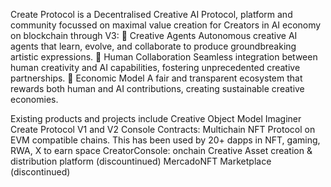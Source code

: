 Create Protocol is a Decentralised Creative AI Protocol, platform and community focussed on maximal value creation for Creators in AI economy on blockchain through
V3:
🎨
Creative Agents
Autonomous creative AI agents that learn, evolve, and collaborate to produce groundbreaking artistic expressions.
🤝
Human Collaboration
Seamless integration between human creativity and AI capabilities, fostering unprecedented creative partnerships.
💫
Economic Model
A fair and transparent ecosystem that rewards both human and AI contributions, creating sustainable creative economies.


Existing products and projects include
Creative Object Model
Imaginer
Create Protocol V1 and V2 Console Contracts: Multichain NFT Protocol on EVM compatible chains. This has been used by 20+ dapps in NFT, gaming, RWA, X to earn space
CreatorConsole: onchain Creative Asset creation & distribution platform (discountinued)
MercadoNFT Marketplace (discontinued)
